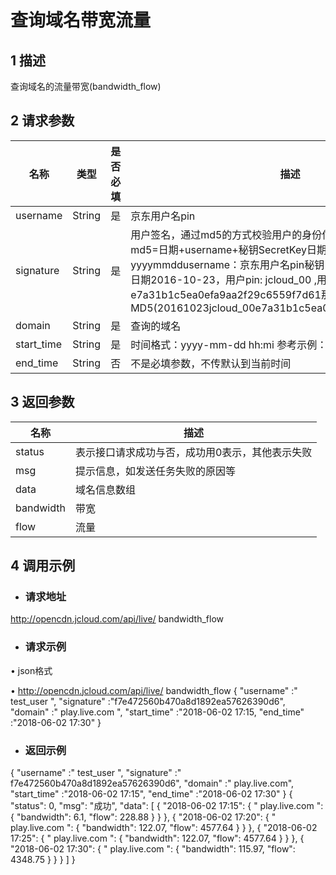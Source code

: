# 查询域名带宽流量

## 1  描述

查询域名的流量带宽(bandwidth_flow)

## 2 请求参数

| **名称**   | **类型** | **是否必填** | **描述**                                                     |
| ---------- | -------- | ------------ | ------------------------------------------------------------ |
| username   | String   | 是           | 京东用户名pin                                                |
| signature  | String   | 是           | 用户签名，通过md5的方式校验用户的身份信息，保障信息安全。  md5=日期+username+秘钥SecretKey日期：格式为 yyyymmddusername：京东用户名pin秘钥：双方约定示例：比如当前日期2016-10-23，用户pin: jcloud_00 ,用户秘钥SecretKey   ：e7a31b1c5ea0efa9aa2f29c6559f7d61那签名为MD5(20161023jcloud_00e7a31b1c5ea0efa9aa2f29c6559f7d61) |
| domain     | String   | 是           | 查询的域名                                                   |
| start_time | String   | 是           | 时间格式：yyyy-mm-dd   hh:mi 参考示例：2016-12-14 07:00；    |
| end_time   | String   | 否           | 不是必填参数，不传默认到当前时间                             |

 

## 3 返回参数

| **名称**  | **描述**                                        |
| --------- | ----------------------------------------------- |
| status    | 表示接口请求成功与否，成功用0表示，其他表示失败 |
| msg       | 提示信息，如发送任务失败的原因等                |
| data      | 域名信息数组                                    |
| bandwidth | 带宽                                            |
| flow      | 流量                                            |

 

## 4 调用示例

- ### 请求地址

http://opencdn.jcloud.com/api/live/ bandwidth_flow

- ### 请求示例

•        json格式

•        http://opencdn.jcloud.com/api/live/ bandwidth_flow
{
    "username" :" test_user ",
    "signature" :"f7e472560b470a8d1892ea57626390d6",
    "domain" :" play.live.com ",
    "start_time" :"2018-06-02 17:15,
    "end_time" :"2018-06-02  17:30"
}

- ### 返回示例

{
    "username" :" test_user ",
    "signature" :" f7e472560b470a8d1892ea57626390d6",
    "domain" :" play.live.com",
    "start_time" :"2018-06-02  17:15",
    "end_time" :"2018-06-02 17:30"
}
{
    "status": 0,
    "msg": "成功",
    "data": [
        {
            "2018-06-02 17:15": {
                " play.live.com ": {
                    "bandwidth": 6.1,
                    "flow": 228.88
                }
            }
        },
        {
            "2018-06-02 17:20": {
                " play.live.com ": {
                    "bandwidth": 122.07,
                    "flow": 4577.64
                }
            }
        },
        {
            "2018-06-02 17:25": {
                " play.live.com ": {
                    "bandwidth": 122.07,
                    "flow": 4577.64
                }
            }
        },
        {
            "2018-06-02 17:30": {
                " play.live.com ": {
                    "bandwidth": 115.97,
                    "flow": 4348.75
                }
            }
        }
    ]
}
